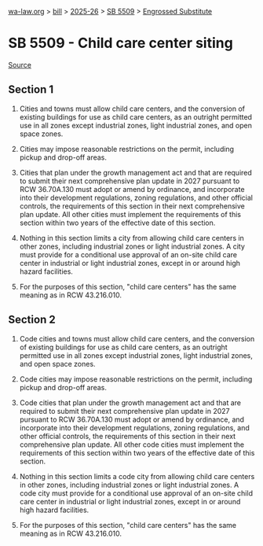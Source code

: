 [wa-law.org](/) > [bill](/bill/) > [2025-26](/bill/2025-26/) > [SB 5509](/bill/2025-26/sb/5509/) > [Engrossed Substitute](/bill/2025-26/sb/5509/S.E/)

# SB 5509 - Child care center siting

[Source](http://lawfilesext.leg.wa.gov/biennium/2025-26/Pdf/Bills/Senate%20Bills/5509-S.E.pdf)

## Section 1
1. Cities and towns must allow child care centers, and the conversion of existing buildings for use as child care centers, as an outright permitted use in all zones except industrial zones, light industrial zones, and open space zones.

2. Cities may impose reasonable restrictions on the permit, including pickup and drop-off areas.

3. Cities that plan under the growth management act and that are required to submit their next comprehensive plan update in 2027 pursuant to RCW 36.70A.130 must adopt or amend by ordinance, and incorporate into their development regulations, zoning regulations, and other official controls, the requirements of this section in their next comprehensive plan update. All other cities must implement the requirements of this section within two years of the effective date of this section.

4. Nothing in this section limits a city from allowing child care centers in other zones, including industrial zones or light industrial zones. A city must provide for a conditional use approval of an on-site child care center in industrial or light industrial zones, except in or around high hazard facilities.

5. For the purposes of this section, "child care centers" has the same meaning as in RCW 43.216.010.

## Section 2
1. Code cities and towns must allow child care centers, and the conversion of existing buildings for use as child care centers, as an outright permitted use in all zones except industrial zones, light industrial zones, and open space zones.

2. Code cities may impose reasonable restrictions on the permit, including pickup and drop-off areas.

3. Code cities that plan under the growth management act and that are required to submit their next comprehensive plan update in 2027 pursuant to RCW 36.70A.130 must adopt or amend by ordinance, and incorporate into their development regulations, zoning regulations, and other official controls, the requirements of this section in their next comprehensive plan update. All other code cities must implement the requirements of this section within two years of the effective date of this section.

4. Nothing in this section limits a code city from allowing child care centers in other zones, including industrial zones or light industrial zones. A code city must provide for a conditional use approval of an on-site child care center in industrial or light industrial zones, except in or around high hazard facilities.

5. For the purposes of this section, "child care centers" has the same meaning as in RCW 43.216.010.

